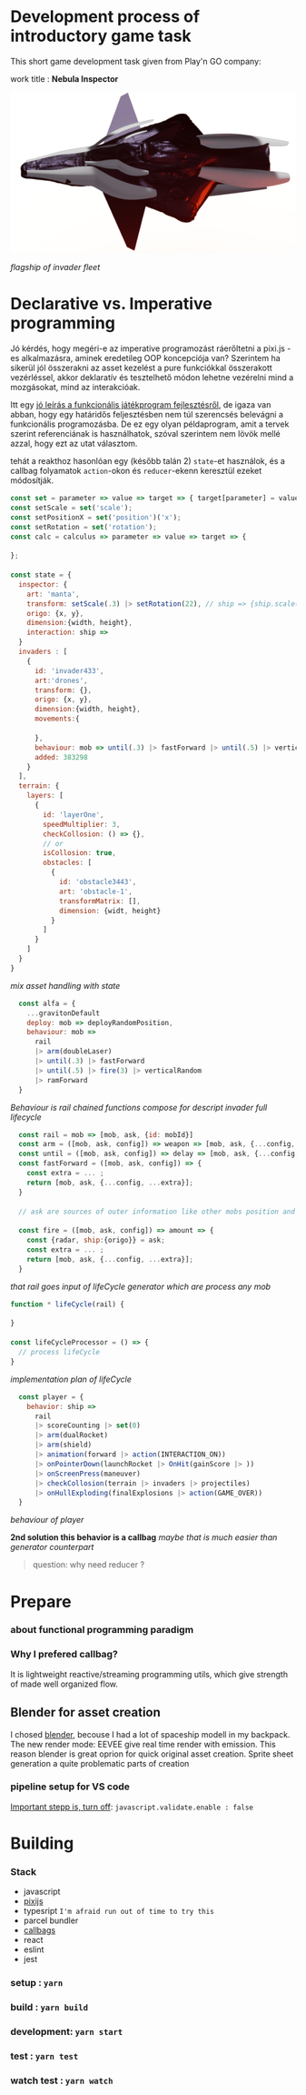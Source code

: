 # Development process of introductory game task
This short game development task given from Play'n GO company: 

work title : **Nebula Inspector**

![splash screen space ship from nebula inspector](/sources/images/shileld.png)

*flagship of invader fleet*

# Declarative vs. Imperative programming

Jó kérdés, hogy megéri-e az imperative programozást ráerőltetni a pixi.js -es alkalmazásra, aminek 
eredetileg OOP koncepciója van? Szerintem ha sikerül jól összerakni az asset kezelést a pure funkciókkal 
összerakott vezérléssel, akkor deklaratív és tesztelhető módon lehetne vezérelni mind a mozgásokat, mind
az interakcióak.

Itt egy [jó leírás a funkcionális játékprogram fejlesztésről](https://cheesecakelabs.com/blog/functional-programming-game-js/), de igaza van abban, hogy egy határidős feljesztésben nem túl szerencsés belevágni a funkcionális programozásba. De ez egy olyan példaprogram, amit a tervek szerint referenciának is használhatok, szóval szerintem nem lövök mellé azzal, hogy ezt az utat választom.

tehát a reakthoz hasonlóan egy (később talán 2) ```state```-et használok, és a callbag folyamatok ```action```-okon és ```reducer```-ekenn keresztül ezeket módosítják.

```js
const set = parameter => value => target => { target[parameter] = value; return value };
const setScale = set('scale');
const setPositionX = set('position')('x');
const setRotation = set('rotation');
const calc = calculus => parameter => value => target => {

};

const state = {
  inspector: {
    art: 'manta', 
    transform: setScale(.3) |> setRotation(22), // ship => {ship.scale(.3); return ship}
    origo: {x, y},
    dimension:{width, height},
    interaction: ship => 
  }
  invaders : [
    {
      id: 'invader433', 
      art:'drones', 
      transform: {},
      origo: {x, y},
      dimension:{width, height}, 
      movements:{

      }, 
      behaviour: mob => until(.3) |> fastForward |> until(.5) |> verticalRandom |> ramForward
      added: 383298 
    }
  ],
  terrain: {
    layers: [
      {
        id: 'layerOne',
        speedMultiplier: 3,
        checkCollosion: () => {}, 
        // or
        isCollosion: true,        
        obstacles: [
          {
            id: 'obstacle3443',
            art: 'obstacle-1',
            transformMatrix: [],
            dimension: {widt, height}
          }
        ]        
      }      
    ]
  }
}
```
*mix asset handling with state*

```js
  const alfa = {
    ...gravitonDefault
    deploy: mob => deployRandomPosition,
    behaviour: mob => 
      rail
      |> arm(doubleLaser) 
      |> until(.3) |> fastForward 
      |> until(.5) |> fire(3) |> verticalRandom 
      |> ramForward
  }
```
*Behaviour is rail chained functions compose for descript invader full lifecycle*

```js
  const rail = mob => [mob, ask, {id: mobId}]
  const arm = ([mob, ask, config]) => weapon => [mob, ask, {...config, weapon}]
  const until = ([mob, ask, config]) => delay => [mob, ask, {...config, delay}]
  const fastForward = ([mob, ask, config]) => {    
    const extra = ... ; 
    return [mob, ask, {...config, ...extra}];
  }

  // ask are sources of outer information like other mobs position and so like

  const fire = ([mob, ask, config]) => amount => {    
    const {radar, ship:{origo}} = ask;
    const extra = ... ; 
    return [mob, ask, {...config, ...extra}];
  }
```
*that rail goes input of lifeCycle generator which are process any mob*

```js
function * lifeCycle(rail) {

}

const lifeCycleProcessor = () => {
  // process lifeCycle
}
```
*implementation plan of lifeCycle*

```js
  const player = {
    behavior: ship => 
      rail      
      |> scoreCounting |> set(0)
      |> arm(dualRocket)
      |> arm(shield)
      |> animation(forward |> action(INTERACTION_ON))
      |> onPointerDown(launchRocket |> OnHit(gainScore |> ))
      |> onScreenPress(maneuver)
      |> checkCollosion(terrain |> invaders |> projectiles)
      |> onHullExploding(finalExplosions |> action(GAME_OVER))
  }
```
*behaviour of player*

**2nd solution this behavior is a callbag** *maybe that is much easier than generator counterpart*

> question: why need reducer ?

# Prepare 

### about functional programming paradigm

### Why I prefered callbag?
It is lightweight reactive/streaming programming utils, which give strength of made well organized flow.

## Blender for asset creation
I chosed [blender](https://www.blender.org/), becouse I had a lot of spaceship modell in my backpack. 
The new render mode: EEVEE give real time render with emission.
This reason blender is great oprion for quick original asset creation.
Sprite sheet generation a quite problematic parts of creation

### pipeline setup for VS code 
[Important stepp is, turn off](https://github.com/maestrow/pipeline-operator-in-js-howto): ```javascript.validate.enable : false```

# Building 

### Stack
  - javascript  
  - [pixijs](https://www.pixijs.com/)
  - typesript ```I'm afraid run out of time to try this```
  - parcel bundler  
  - [callbags](https://egghead.io/articles/comparing-callbags-to-rxjs-for-reactive-programming)
  - react
  - eslint
  - jest

### setup : ```yarn```
### build : ```yarn build```
### development: ```yarn start```
### test : ```yarn test```
### watch test : ```yarn watch```